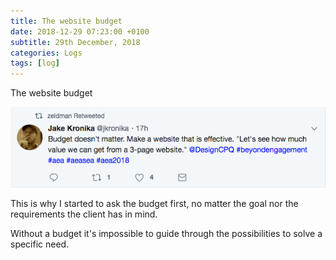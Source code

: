 ```yaml
---
title: The website budget
date: 2018-12-29 07:23:00 +0100
subtitle: 29th December, 2018
categories: Logs
tags: [log]
---
```


The website budget

![](../assets/log/n255_il-budget-non-conta-ma-efficacia.png)

This is why I started to ask the budget first, no matter the goal nor the requirements the client has in mind.

Without a budget it's impossible to guide through the possibilities to solve a specific need.